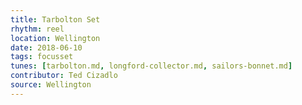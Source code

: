 ```yaml
---
title: Tarbolton Set
rhythm: reel
location: Wellington
date: 2018-06-10
tags: focusset
tunes: [tarbolton.md, longford-collector.md, sailors-bonnet.md]
contributor: Ted Cizadlo
source: Wellington
---
```

